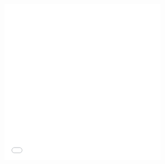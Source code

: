 <iframe src="//player.bilibili.com/player.html?high_quality=1&aid=546185355&bvid=BV1hq4y1L7FY&cid=357203402&page=1" width="100%" height="500" scrolling="no" border="0" frameborder="no" framespacing="0" allowfullscreen="true"> </iframe>